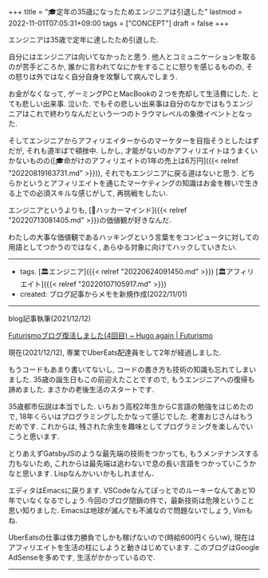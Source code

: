 +++
title = "🎓定年の35歳になったためエンジニアは引退した"
lastmod = 2022-11-01T07:05:31+09:00
tags = ["CONCEPT"]
draft = false
+++

エンジニアは35歳で定年に達したため引退した.

自分にはエンジニアは向いてなかったと思う. 他人とコミュニケーションを取るのが苦手どころか, 誰かに言われてなにかをすることに怒りを感じるものの, その怒りは外ではなく自分自身を攻撃して病んでしまう.

お金がなくなって, ゲーミングPCとMacBookの２つを売却して生活費にした. とても悲しい出来事. 泣いた. でもその悲しい出来事は自分のなかではもうエンジニアはこれで終わりなんだという一つのトラウマレベルの象徴イベントとなった.

そしてエンジニアからアフィリエイターからのマーケターを目指そうとしたはずだが, それも道半ばで頓挫中. しかし, 才能がないのかアフィリエイトはうまくいかないものの([🎓命がけのアフィリエイトの1年の売上は6万円]({{< relref "20220819163731.md" >}})), それでもエンジニアに戻る道はないと思う. どちらかというとアフィリエイトを通じたマーケティングの知識はお金を稼いで生きる上での必須スキルな感じがして, 再挑戦をしたい.

エンジニアというよりも, [🔖ハッカーマインド]({{< relref "20220713081405.md" >}})の価値観が好きなんだ.

わたしの大事な価値観であるハッキングという言葉ををコンピュータに対しての用語としてつかうのではなく, あらゆる対象に向けてハックしていきたい.

---

-   tags. [🏛エンジニア]({{< relref "20220624091450.md" >}}) [🏛アフィリエイト]({{< relref "20220107105917.md" >}})
-   created: ブログ記事からメモを新規作成(2022/11/01)

---

blog記事執筆(2021/12/12)

[Futurismoブログ復活しました(4回目) ~ Hugo again | Futurismo](https://futurismo.biz/restart-futurismo-4th-2021/#%e5%ae%9a%e5%b9%b4%e3%81%ae35%e6%ad%b3%e3%81%ab%e3%81%aa%e3%81%a3%e3%81%9f%e3%81%9f%e3%82%81%e3%82%a8%e3%83%b3%e3%82%b8%e3%83%8b%e3%82%a2%e3%81%af%e5%bc%95%e9%80%80%e3%81%97%e3%81%be%e3%81%97%e3%81%9f)

現在(2021/12/12), 専業でUberEats配達員をして2年が経過しました.

もうコードもあまり書いてないし, コードの書き方も技術の知識も忘れてしまいました. 35歳の誕生日もこの前迎えたことですので, もうエンジニアへの復帰も諦めました. まさかの老後生活のスタートです.

35歳都市伝説は本当でした. いちおう高校2年生からC言語の勉強をはじめたので, 18年くらいはプログラミングしたかなって感じでした. 老害おじさんはもうだめです. これからは, 残された余生を趣味としてプログラミングを楽しんでいこうと思います.

とりあえずGatsbyJSのような最先端の技術をつかっても, もうメンテナンスする力もないため, これからは最先端は追わないで息の長い言語をつかっていこうかなと思います. Lispなんかいいかもしれません．

エディタはEmacsに戻ります. VSCodeなんてぼっとでのルーキーなんてあと10年でいなくなるでしょう.今回のブログ閉鎖の件で，最新技術は危険ということ思い知りました. Emacsは地球が滅んでも不滅なので問題ないでしょう, Vimもね.

UberEatsの仕事は体力勝負でしかも稼げないので(時給600円くらいw), 現在はアフィリエイトを生活の柱にしようと動きはじめています. このブログはGoogle AdSenseを多めです, 生活がかかっているので.

---
